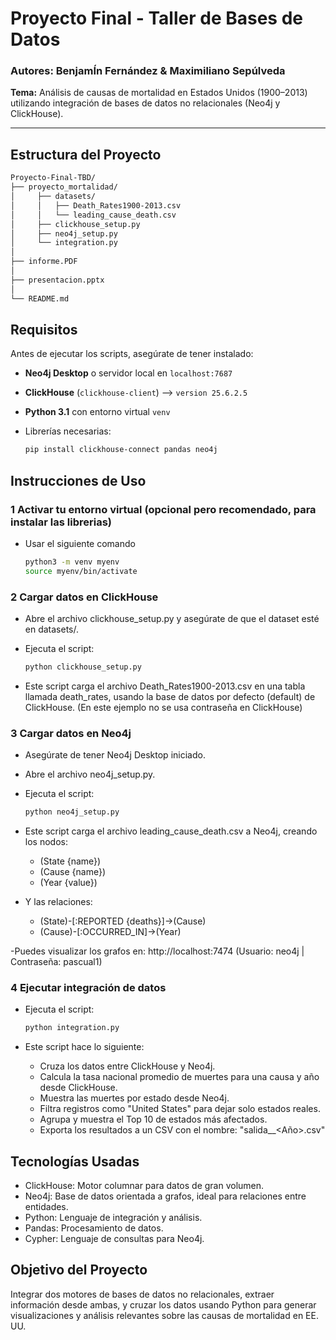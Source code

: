 # Proyecto Final - Taller de Bases de Datos

### Autores: BenjamÍn Fernández & Maximiliano Sepúlveda  
**Tema:** Análisis de causas de mortalidad en Estados Unidos (1900–2013) utilizando integración de bases de datos no relacionales (Neo4j y ClickHouse).

---

## Estructura del Proyecto

```bash
Proyecto-Final-TBD/
├── proyecto_mortalidad/
│     ├── datasets/
│     │   ├── Death_Rates1900-2013.csv
│     │   └── leading_cause_death.csv
│     ├── clickhouse_setup.py
│     ├── neo4j_setup.py
│     └── integration.py
│
├── informe.PDF
│
├── presentacion.pptx
│
└── README.md
```

## Requisitos

Antes de ejecutar los scripts, asegúrate de tener instalado:

- **Neo4j Desktop** o servidor local en `localhost:7687`
- **ClickHouse** (`clickhouse-client`) --> `version 25.6.2.5`
- **Python 3.1** con entorno virtual `venv`
- Librerías necesarias:
  
  ```bash
  pip install clickhouse-connect pandas neo4j
  ```

## Instrucciones de Uso

### 1 Activar tu entorno virtual (opcional pero recomendado, para instalar las librerias)

- Usar el siguiente comando

  ```bash
  python3 -m venv myenv
  source myenv/bin/activate
  ```
  
### 2 Cargar datos en ClickHouse

- Abre el archivo clickhouse_setup.py y asegúrate de que el dataset esté en datasets/.

- Ejecuta el script:

  ```bash
  python clickhouse_setup.py
  ```

- Este script carga el archivo Death_Rates1900-2013.csv en una tabla llamada death_rates, usando la base de datos por defecto (default) de ClickHouse. (En este ejemplo no se usa contraseña en ClickHouse)

### 3 Cargar datos en Neo4j

- Asegúrate de tener Neo4j Desktop iniciado.

- Abre el archivo neo4j_setup.py.

- Ejecuta el script:

  ```bash
  python neo4j_setup.py
  ```
  
- Este script carga el archivo leading_cause_death.csv a Neo4j, creando los nodos:

  - (State {name})
  - (Cause {name})
  - (Year {value})

- Y las relaciones:
  - (State)-[:REPORTED {deaths}]->(Cause)
  - (Cause)-[:OCCURRED_IN]->(Year)

-Puedes visualizar los grafos en: http://localhost:7474
(Usuario: neo4j | Contraseña: pascual1)

### 4 Ejecutar integración de datos

- Ejecuta el script:

  ```bash
  python integration.py
  ```

- Este script hace lo siguiente:
  - Cruza los datos entre ClickHouse y Neo4j.
  - Calcula la tasa nacional promedio de muertes para una causa y año desde ClickHouse.
  - Muestra las muertes por estado desde Neo4j.
  - Filtra registros como "United States" para dejar solo estados reales.
  - Agrupa y muestra el Top 10 de estados más afectados.
  - Exporta los resultados a un CSV con el nombre: "salida_<Causa>_<Año>.csv"
 
## Tecnologías Usadas

- ClickHouse: Motor columnar para datos de gran volumen.
- Neo4j: Base de datos orientada a grafos, ideal para relaciones entre entidades.
- Python: Lenguaje de integración y análisis.
- Pandas: Procesamiento de datos.
- Cypher: Lenguaje de consultas para Neo4j.

## Objetivo del Proyecto

Integrar dos motores de bases de datos no relacionales, extraer información desde ambas, y cruzar los datos usando Python para generar visualizaciones y análisis relevantes sobre las causas de mortalidad en EE. UU.
